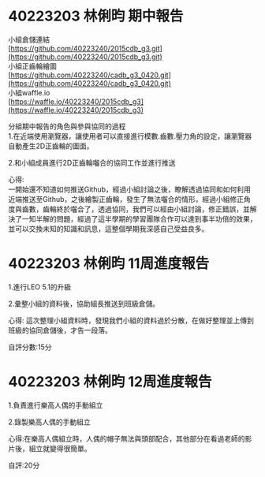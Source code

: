 # 40223203 林俐昀 期中報告
小組倉儲連結  
[https://github.com/40223240/2015cdb_g3.git](https://github.com/40223240/2015cdb_g3.git)  
小組正齒輪繪圖    
[https://github.com/40223240/cadb_g3_0420.git](https://github.com/40223240/cadb_g3_0420.git)  
小組waffle.io  
[https://waffle.io/40223240/2015cdb_g3](https://waffle.io/40223240/2015cdb_g3)  

分組期中報告的角色與參與協同的過程  
1.在近端使用瀏覽器，讓使用者可以直接進行模數.齒數.壓力角的設定，讓瀏覽器自動產生2D正齒輪的圖面。  

2.和小組成員進行2D正齒輪囓合的協同工作並進行推送  

心得:  
一開始還不知道如何推送Github，經過小組討論之後，瞭解透過協同和如何利用近端推送至Github，之後繪製正齒輪，發生了無法囓合的情形，經過小組修正角度與齒數，齒輪終於囓合了，透過協同，我們可以經由小組討論，修正錯誤，並解決了一知半解的問題，經過了這半學期的學習團隊合作可以達到事半功倍的效果，並可以交換未知的知識和訊息，這整個學期我深感自己受益良多。

# 40223203 林俐昀 11周進度報告

1.進行LEO 5.1的升級

2.彙整小組的資料後，協助組長推送到班級倉儲。

心得: 這次整理小組資料時，發現我們小組的資料過於分散，在做好整理並上傳到班級的協同倉儲後，才告一段落。

自評分數:15分

# 40223203 林俐昀 12周進度報告

1.負責進行樂高人偶的手動組立

2.錄製樂高人偶的手動組立

心得:在樂高人偶組立時，人偶的帽子無法與頭部配合，其他部分在看過老師的影片後，組立就變得很簡單。

自評:20分